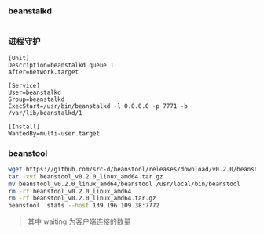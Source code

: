 

### beanstalkd

```bash

```

### 进程守护

```uint
[Unit]
Description=beanstalkd queue 1
After=network.target

[Service]
User=beanstalkd
Group=beanstalkd
ExecStart=/usr/bin/beanstalkd -l 0.0.0.0 -p 7771 -b /var/lib/beanstalkd/1

[Install]
WantedBy=multi-user.target
```

### beanstool

```bash
wget https://github.com/src-d/beanstool/releases/download/v0.2.0/beanstool_v0.2.0_linux_amd64.tar.gz
tar -xvf beanstool_v0.2.0_linux_amd64.tar.gz 
mv beanstool_v0.2.0_linux_amd64/beanstool /usr/local/bin/beanstool
rm -rf beanstool_v0.2.0_linux_amd64
rm -rf beanstool_v0.2.0_linux_amd64.tar.gz
beanstool  stats --host 139.196.109.38:7772

```

> 其中 waiting 为客户端连接的数量
